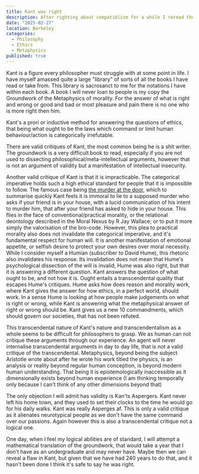 ```yaml
---
title: Kant was right
description: After righting about compatiblism for a while I reread the groundwork and thought I should write this up just in case anyone was lost on the answer for ethics. Sorry in advance for the jargon, it is Kant in fairness :)
date: "2025-02-27"
location: Berkeley
categories:
  - Philosophy
  - Ethics
  - Metaphysics
published: true
---
```


Kant is a figure every philosopher must struggle with at some point in life. I have myself amassed quite a large "library" of sorts of all the books I have read or take from. This library is sacrosanct to me for the notations I have within each book. A book I will never loan to people is my copy the Groundwork of the Metaphysics of morality. For the answer of what is right and wrong or good and bad or most pleasure and pain there is no one who is more right then him.

Kant's a prori or inductive method for answering the questions of ethics, that being what ought to be the laws which command or limit human behaviour/action is categorically irrefutable.

There are valid critiques of Kant, the most common being he is a shit writer. The groundwork is a very difficult book to read, especially if you are not used to dissecting philosophical/meta-intellectual arguments, however that is not an argument of validity but a manifestation of intellectual insecurity.

Another valid critique of Kant is that it is impracticable. The categorical imperative holds such a high ethical standard for people that it is impossible to follow. The famous case being [the murder at the door](https://repository.lsu.edu/cgi/viewcontent.cgi?article=1055&context=honors_etd), which to summarise quickly Kant feels it is immoral to lie to a supposed murder who asks if your friend is in your house, with a lucid communication of his intent to murder him, that after your friend has asked to hide in your house. This flies in the face of conventional/practical morality, or the relational deontology described in the Moral Nexus by R Jay Wallace; or to put it more simply the valorisation of the bro-code. However, this plea to practical morality also does not invalidate the categorical imperative, and it's fundamental respect for human will. It is another manifestation of emotional appetite, or selfish desire to protect your own desires over moral necessity. While I consider myself a Humian (subscriber to David Hume), this rhetoric also invalidates his response. Its invalidation does not mean that Hume's psychological dissection of the will is invalid, Hume was also right, but that it is answering a different question. Kant answers the question of what ought to be, and not how it is. Ought entails a transcendental quality that escapes Hume's critiques. Hume asks how does reason and morality work, where Kant gives the answer for how ethics, in a perfect world, should work. In a sense Hume is looking at how people make judgements on what is right or wrong, while Kant is answering what the metaphysical answer of right or wrong should be. Kant gives us a new 10 commandments, which should govern our societies, that has not been refuted.

This transcendental nature of Kant's nature and transcendentalism as a whole seems to be difficult for philosophers to grasp. We as human can not critique these arguments through our experience. An agent will never internalise transcendental arguments in day to day life, that is not a valid critique of the transcendental. Metaphysics, beyond being the subject Aristotle wrote about after he wrote his work titled the physics, is an analysis or reality beyond regular human conception, is beyond modern human understanding. That being it is epistemologically inaccessible as it dimensionally exists beyond human experience (I am thinking temporally only because I can't think of any other dimensions beyond that)

The only objection I will admit has validity is Kan'ts Aspergers. Kant never left his home town, and they used to set their clocks to the time he would go for his daily walks. Kant was really Asperges af. This is only a valid critique as it alienates neurotypical people as we don't have the same command over our passions. Again however this is also a transcendental critique not a logical one.

One day, when I feel my logical abilities are of standard, I will attempt a mathematical translation of the groundwork, that would take a year that I don't have as an undergraduate and may never have. Maybe then we can reveal a flaw in Kant, but given that we have had 240 years to do that, and it hasn't been done I think it's safe to say he was right.
